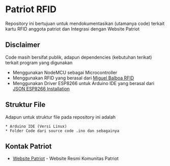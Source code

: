 # Patriot RFID
Repository ini bertujuan untuk mendokumentasikan (utamanya code) terkait kartu RFID anggota patriot dan Integrasi dengan Website Patriot

## Disclaimer
Code masih bersifat publik, adapun dependencies (kebutuhan terikat) terkait program yang digunakan
* Menggunakan NodeMCU sebagai Microcontroller
* Menggunakan RFID yang berasal dari [Miguel Balboa RFID](https://github.com/miguelbalboa/rfid)
* Menggunakan Driver ESP8266 untuk Arduino IDE yang berasal dari [JSON ESP8266 Installation](arduino.esp8266.com/stable/package_esp8266com_index.json)

## Struktur File
Adapun untuk struktur file pada repository ini adalah
```
* Arduino IDE (Versi Linux)
* Folder Code dari source code .ino dan sebagainya
```

## Kontak Patriot
* [Website Patriot](https://patriot-id.org) - Website Resmi Komunitas Patriot
